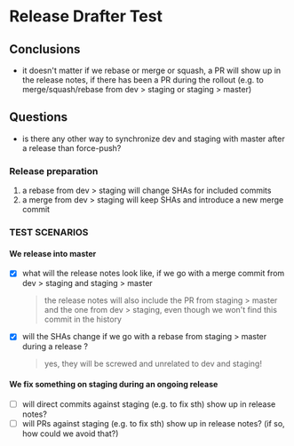 # Release Drafter Test

## Conclusions

- it doesn't matter if we rebase or merge or squash, a PR will show up in the release notes, if there has been a PR during the rollout (e.g. to merge/squash/rebase from dev > staging or staging > master)
  
## Questions
- is there any other way to synchronize dev and staging with master after a release than force-push?

### Release preparation

1. a rebase from dev > staging will change SHAs for included commits
2. a merge from dev > staging will keep SHAs and introduce a new merge commit


### TEST SCENARIOS

#### We release into master
- [x] what will the release notes look like, if we go with a merge commit from dev > staging and staging > master
  > the release notes will also include the PR from staging > master and the one from dev > staging, even though we won't find this commit in the history
- [x] will the SHAs change if we go with a rebase from staging > master during a release ?
  > yes, they will be screwed and unrelated to dev and staging!

#### We fix something on staging during an ongoing release
- [ ] will direct commits against staging (e.g. to fix sth) show up in release notes?
- [ ] will PRs against staging (e.g. to fix sth) show up in release notes? (if so, how could we avoid that?)